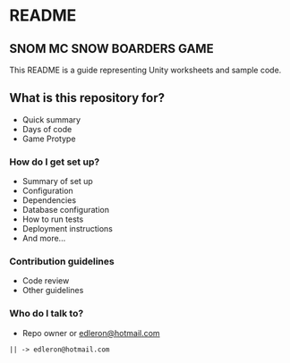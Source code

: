 # README #

## SNOM MC SNOW BOARDERS GAME

This README is a guide representing Unity worksheets and sample code.

## What is this repository for? 

* Quick summary
* Days of code
* Game Protype

### How do I get set up?

* Summary of set up
* Configuration
* Dependencies
* Database configuration
* How to run tests
* Deployment instructions
* And more...

### Contribution guidelines

* Code review
* Other guidelines

### Who do I talk to?

* Repo owner or edleron@hotmail.com
``` 
|| -> edleron@hotmail.com
```